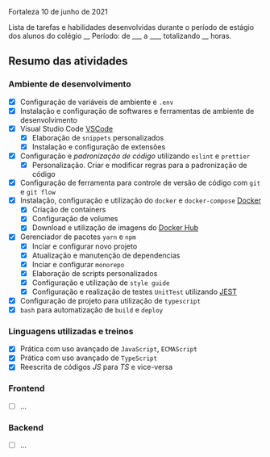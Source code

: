 Fortaleza 10 de junho de 2021

Lista de tarefas e habilidades desenvolvidas durante o período de estágio dos alunos do colégio __ 
Período: de ___ a ___, totalizando __ horas.

## Resumo das atividades

### Ambiente de desenvolvimento
- [x] Configuração de variáveis de ambiente e `.env`
- [x] Instalação e configuração de softwares e ferramentas de ambiente de desenvolvimento
- [x] Visual Studio Code [VSCode](https://code.visualstudio.com)
  - [x] Elaboração de `snippets` personalizados
  - [x] Instalação e configuração de extensões
- [x] Configuração e *padronização de código* utilizando `eslint` e `prettier`
  - [x] Personalização. Criar e modificar regras para a padronização de código
- [x] Configuração de ferramenta para controle de versão de código com `git` e `git flow`
- [x] Instalação, configuração e utilização do `docker` e `docker-compose` [Docker](https://www.docker.com/)
  - [x] Criação de containers
  - [x] Configuração de volumes
  - [x] Download e utilização de imagens do [Docker Hub](https://hub.docker.com/)
- [x] Gerenciador de pacotes `yarn` e `npm`
  - [x] Inciar e configurar novo projeto
  - [x] Atualização e manutenção de dependencias
  - [x] Inciar e configurar `monorepo`
  - [x] Elaboração de scripts personalizados
  - [x] Configuração e utilização de `style guide`
  - [x] Configuração e realização de testes `UnitTest` utilizando [JEST](https://jestjs.io/)
- [x] Configuração de projeto para utilização de `typescript`
- [x] `bash` para automatização de `build` e `deploy`

### Linguagens utilizadas e treinos
- [x] Prática com uso avançado de `JavaScript`, `ECMAScript`
- [x] Prática com uso avançado de `TypeScript`
- [x] Reescrita de códigos *JS* para *TS* e vice-versa

### Frontend

- [ ] ...

### Backend

- [ ] ...
